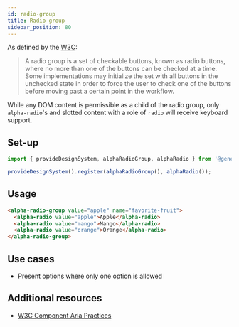 ```yaml
---
id: radio-group
title: Radio group
sidebar_position: 80
---
```


As defined by the [W3C](https://w3c.github.io/aria-practices/#radiobutton):

> A radio group is a set of checkable buttons, known as radio buttons, where no more than one of the buttons can be checked at a time. Some implementations may initialize the set with all buttons in the unchecked state in order to force the user to check one of the buttons before moving past a certain point in the workflow.

While any DOM content is permissible as a child of the radio group, only `alpha-radio`'s and slotted content with a role of `radio` will receive keyboard support.

## Set-up

```ts
import { provideDesignSystem, alphaRadioGroup, alphaRadio } from '@genesislcap/alpha-design-system';

provideDesignSystem().register(alphaRadioGroup(), alphaRadio());
```

## Usage

```html live
<alpha-radio-group value="apple" name="favorite-fruit">
  <alpha-radio value="apple">Apple</alpha-radio>
  <alpha-radio value="mango">Mango</alpha-radio>
  <alpha-radio value="orange">Orange</alpha-radio>
</alpha-radio-group>
```

## Use cases

* Present options where only one option is allowed

## Additional resources

- [W3C Component Aria Practices](https://www.w3.org/TR/wai-aria/#radiogroup)

